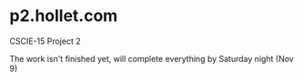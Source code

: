 p2.hollet.com
=============

CSCIE-15 Project 2

The work isn't finished yet, will complete everything by Saturday night (Nov 9)
